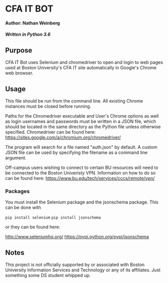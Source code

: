 # CFA IT BOT
#### Author: Nathan Weinberg
##### Written in Python 3.6

## Purpose
CFA IT Bot uses Selenium and chromedriver to open and login to web pages used at Boston University's CFA IT site automatically in Google's Chrome web browser.

## Usage
This file should be run from the command line. All existing Chrome instances must be closed before running.

Paths for the Chromedriver executable and User's Chrome options as well as login usernames and passwords must be written in a JSON file, which should be located in the same directory as the Python file unless otherwise specified. Chromedriver can be found here: https://sites.google.com/a/chromium.org/chromedriver/

The program will search for a file named "auth.json" by default. A custom JSON file can be used by specifying the filename as a command line argument.

Off-campus users wishing to connect to certain BU resources will need to be connected to the Boston Univeristy VPN. Information on how to do so can be found here: https://www.bu.edu/tech/services/cccs/remote/vpn/

### Packages
You must install the Selenium package and the jsonschema package. This can be done with

`pip install selenium`
`pip install jsonschema`

or they can be found here:

http://www.seleniumhq.org/
https://pypi.python.org/pypi/jsonschema

## Notes
This project is not officially supported by or associated with Boston University Information Services and Technology or any of its affiliates. Just something some DS student whipped up.
